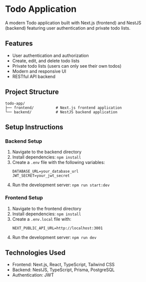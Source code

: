 # Todo Application

A modern Todo application built with Next.js (frontend) and NestJS (backend) featuring user authentication and private todo lists.

## Features

- User authentication and authorization
- Create, edit, and delete todo lists
- Private todo lists (users can only see their own todos)
- Modern and responsive UI
- RESTful API backend

## Project Structure

```
todo-app/
├── frontend/          # Next.js frontend application
└── backend/           # NestJS backend application
```

## Setup Instructions

### Backend Setup
1. Navigate to the backend directory
2. Install dependencies: `npm install`
3. Create a `.env` file with the following variables:
   ```
   DATABASE_URL=your_database_url
   JWT_SECRET=your_jwt_secret
   ```
4. Run the development server: `npm run start:dev`

### Frontend Setup
1. Navigate to the frontend directory
2. Install dependencies: `npm install`
3. Create a `.env.local` file with:
   ```
   NEXT_PUBLIC_API_URL=http://localhost:3001
   ```
4. Run the development server: `npm run dev`

## Technologies Used

- Frontend: Next.js, React, TypeScript, Tailwind CSS
- Backend: NestJS, TypeScript, Prisma, PostgreSQL
- Authentication: JWT 